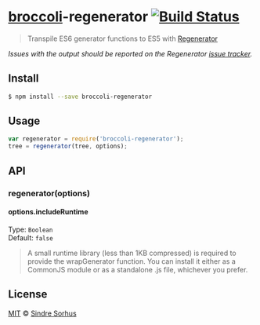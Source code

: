 # [broccoli](https://github.com/joliss/broccoli)-regenerator [![Build Status](https://travis-ci.org/sindresorhus/broccoli-regenerator.svg?branch=master)](https://travis-ci.org/sindresorhus/broccoli-regenerator)

> Transpile ES6 generator functions to ES5 with [Regenerator](http://facebook.github.io/regenerator/)

*Issues with the output should be reported on the Regenerator [issue tracker](https://github.com/facebook/regenerator/issues).*


## Install

```bash
$ npm install --save broccoli-regenerator
```


## Usage

```js
var regenerator = require('broccoli-regenerator');
tree = regenerator(tree, options);
```


## API

### regenerator(options)

#### options.includeRuntime

Type: `Boolean`  
Default: `false`

> A small runtime library (less than 1KB compressed) is required to provide the wrapGenerator function. You can install it either as a CommonJS module or as a standalone .js file, whichever you prefer.


## License

[MIT](http://opensource.org/licenses/MIT) © [Sindre Sorhus](http://sindresorhus.com)
